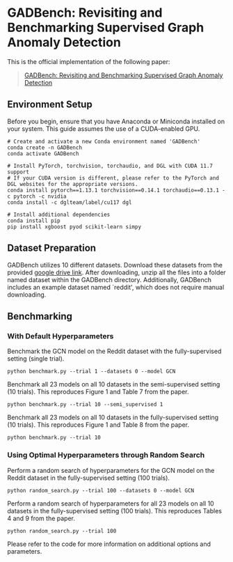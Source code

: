 # GADBench: Revisiting and Benchmarking Supervised Graph Anomaly Detection

This is the official implementation of the following paper:

> [GADBench: Revisiting and Benchmarking Supervised Graph Anomaly Detection](https://arxiv.org/abs/2306.12251)

Environment Setup
---
Before you begin, ensure that you have Anaconda or Miniconda installed on your system. 
This guide assumes the use of a CUDA-enabled GPU.
```shell
# Create and activate a new Conda environment named 'GADBench'
conda create -n GADBench
conda activate GADBench

# Install PyTorch, torchvision, torchaudio, and DGL with CUDA 11.7 support
# If your CUDA version is different, please refer to the PyTorch and DGL websites for the appropriate versions.
conda install pytorch==1.13.1 torchvision==0.14.1 torchaudio==0.13.1 -c pytorch -c nvidia
conda install -c dglteam/label/cu117 dgl

# Install additional dependencies
conda install pip
pip install xgboost pyod scikit-learn simpy
```

Dataset Preparation
---
GADBench utilizes 10 different datasets. 
Download these datasets from the provided [google drive link](https://drive.google.com/file/d/1ZniwNbYBa6TlDnKkyEMxj1ruIqS8G_pp/view?usp=sharing). 
After downloading, unzip all the files into a folder named dataset within the GADBench directory.
Additionally, GADBench includes an example dataset named `reddit', which does not require manual downloading.

Benchmarking
---

### With Default Hyperparameters

Benchmark the GCN model on the Reddit dataset with the fully-supervised setting (single trial).
```
python benchmark.py --trial 1 --datasets 0 --model GCN
```
Benchmark all 23 models on all 10 datasets in the semi-supervised setting (10 trials). 
This reproduces Figure 1 and Table 7 from the paper.
```
python benchmark.py --trial 10 --semi_supervised 1
```
Benchmark all 23 models on all 10 datasets in the fully-supervised setting (10 trials). 
This reproduces Figure 1 and Table 8 from the paper.
```
python benchmark.py --trial 10
```


### Using Optimal Hyperparameters through Random Search


Perform a random search of hyperparameters for the GCN model on the Reddit dataset in the fully-supervised setting (100 trials).
```
python random_search.py --trial 100 --datasets 0 --model GCN
```
Perform a random search of hyperparameters for all 23 models on all 10 datasets in the fully-supervised setting (100 trials). 
This reproduces Tables 4 and 9 from the paper.

```
python random_search.py --trial 100
```
Please refer to the code for more information on additional options and parameters.



